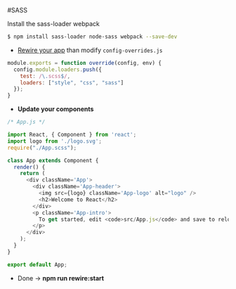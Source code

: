 #SASS

Install the sass-loader webpack

```bash
$ npm install sass-loader node-sass webpack --save-dev
```

* [Rewire your app](https://github.com/timarney/react-app-rewired#how-to-rewire-your-create-react-app-project) than modify `config-overrides.js`

```javascript
module.exports = function override(config, env) {
  config.module.loaders.push({
    test: /\.scss$/,
    loaders: ["style", "css", "sass"]
  });
}

```

* **Update your components**

```javascript
/* App.js */

import React, { Component } from 'react';
import logo from './logo.svg';
require("./App.scss");

class App extends Component {
  render() {
    return (
      <div className='App'>
        <div className='App-header'>
          <img src={logo} className='App-logo' alt="logo" />
          <h2>Welcome to React</h2>
        </div>
        <p className='App-intro'>
          To get started, edit <code>src/App.js</code> and save to reload.
        </p>
      </div>
    );
  }
}

export default App;

```

* Done -> **npm run rewire:start**
